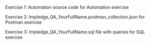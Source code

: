  Exercise 1: Automation source code for Automation exercise
 
 Exercise 2: Impledge_QA_YourFullName.postman_collection.json for Postman exercise
 
 Exercise 3: Impledge_QA_YourFullName.sql file with queries for SQL exercise
